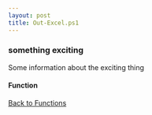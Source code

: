 ```yaml
---
layout: post
title: Out-Excel.ps1
---
```


### something exciting

Some information about the exciting thing

#### Function

<script async src="https://gist-it.appspot.com/github.com/BanterBoy/scripts-blog/blob/master/PowerShell/functions/Out-Excel.ps1"></script>

<a href="/menu/_pages/functions.html">Back to Functions</a>
